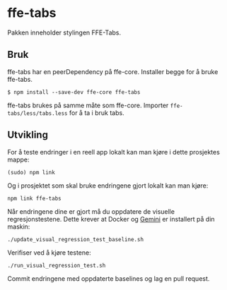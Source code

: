 # ffe-tabs

Pakken inneholder stylingen FFE-Tabs.

## Bruk

ffe-tabs har en peerDependency på ffe-core. Installer begge for å bruke ffe-tabs.

```sudo a
$ npm install --save-dev ffe-core ffe-tabs
```

ffe-tabs brukes på samme måte som ffe-core. Importer `ffe-tabs/less/tabs.less` for å ta i bruk tabs.

## Utvikling

For å teste endringer i en reell app lokalt kan man kjøre i dette prosjektes mappe:

```
(sudo) npm link
```

Og i prosjektet som skal bruke endringene gjort lokalt kan man kjøre:

```
npm link ffe-tabs
```

Når endringene dine er gjort må du oppdatere de visuelle regresjonstestene. Dette krever at Docker og
[Gemini](https://github.com/gemini-testing/gemini) er installert på din maskin:

```
./update_visual_regression_test_baseline.sh
```

Verifiser ved å kjøre testene:

```
./run_visual_regression_test.sh
```

Commit endringene med oppdaterte baselines og lag en pull request.

